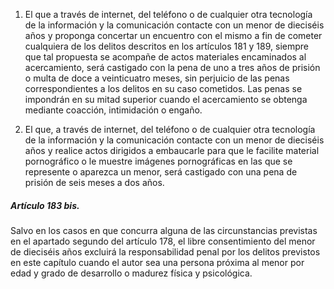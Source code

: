 1. El que a través de internet, del teléfono o de cualquier otra tecnología de la información y la comunicación contacte con un menor de dieciséis años y proponga concertar un encuentro con el mismo a fin de cometer cualquiera de los delitos descritos en los artículos 181 y 189, siempre que tal propuesta se acompañe de actos materiales encaminados al acercamiento, será castigado con la pena de uno a tres años de prisión o multa de doce a veinticuatro meses, sin perjuicio de las penas correspondientes a los delitos en su caso cometidos. Las penas se impondrán en su mitad superior cuando el acercamiento se obtenga mediante coacción, intimidación o engaño.

2. El que, a través de internet, del teléfono o de cualquier otra tecnología de la información y la comunicación contacte con un menor de dieciséis años y realice actos dirigidos a embaucarle para que le facilite material pornográfico o le muestre imágenes pornográficas en las que se represente o aparezca un menor, será castigado con una pena de prisión de seis meses a dos años.
##### Artículo 183 bis.

Salvo en los casos en que concurra alguna de las circunstancias previstas en el apartado segundo del artículo 178, el libre consentimiento del menor de dieciséis años excluirá la responsabilidad penal por los delitos previstos en este capítulo cuando el autor sea una persona próxima al menor por edad y grado de desarrollo o madurez física y psicológica.